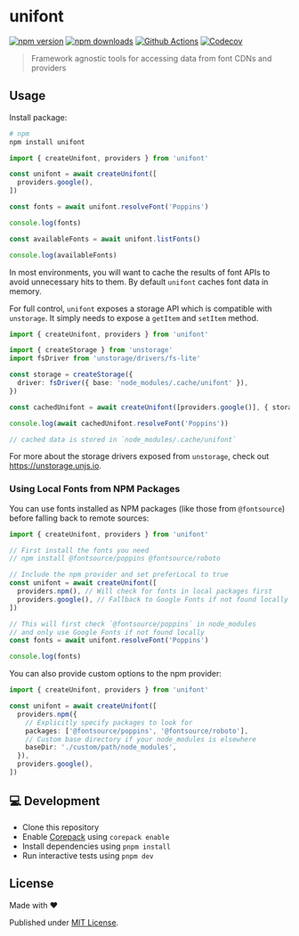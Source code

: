 # unifont

[![npm version][npm-version-src]][npm-version-href]
[![npm downloads][npm-downloads-src]][npm-downloads-href]
[![Github Actions][github-actions-src]][github-actions-href]
[![Codecov][codecov-src]][codecov-href]

> Framework agnostic tools for accessing data from font CDNs and providers

## Usage

Install package:

```sh
# npm
npm install unifont
```

```js
import { createUnifont, providers } from 'unifont'

const unifont = await createUnifont([
  providers.google(),
])

const fonts = await unifont.resolveFont('Poppins')

console.log(fonts)

const availableFonts = await unifont.listFonts()

console.log(availableFonts)
```

In most environments, you will want to cache the results of font APIs to avoid unnecessary hits to them. By default `unifont` caches font data in memory.

For full control, `unifont` exposes a storage API which is compatible with `unstorage`. It simply needs to expose a `getItem` and `setItem` method.

```ts
import { createUnifont, providers } from 'unifont'

import { createStorage } from 'unstorage'
import fsDriver from 'unstorage/drivers/fs-lite'

const storage = createStorage({
  driver: fsDriver({ base: 'node_modules/.cache/unifont' }),
})

const cachedUnifont = await createUnifont([providers.google()], { storage })

console.log(await cachedUnifont.resolveFont('Poppins'))

// cached data is stored in `node_modules/.cache/unifont`
```

For more about the storage drivers exposed from `unstorage`, check out https://unstorage.unjs.io.

### Using Local Fonts from NPM Packages

You can use fonts installed as NPM packages (like those from `@fontsource`) before falling back to remote sources:

```ts
import { createUnifont, providers } from 'unifont'

// First install the fonts you need
// npm install @fontsource/poppins @fontsource/roboto

// Include the npm provider and set preferLocal to true
const unifont = await createUnifont([
  providers.npm(), // Will check for fonts in local packages first
  providers.google(), // Fallback to Google Fonts if not found locally
])

// This will first check `@fontsource/poppins` in node_modules
// and only use Google Fonts if not found locally
const fonts = await unifont.resolveFont('Poppins')

console.log(fonts)
```

You can also provide custom options to the npm provider:

```ts
import { createUnifont, providers } from 'unifont'

const unifont = await createUnifont([
  providers.npm({
    // Explicitly specify packages to look for
    packages: ['@fontsource/poppins', '@fontsource/roboto'],
    // Custom base directory if your node_modules is elsewhere
    baseDir: './custom/path/node_modules',
  }),
  providers.google(),
])
```

## 💻 Development

- Clone this repository
- Enable [Corepack](https://github.com/nodejs/corepack) using `corepack enable`
- Install dependencies using `pnpm install`
- Run interactive tests using `pnpm dev`

## License

Made with ❤️

Published under [MIT License](./LICENCE).

<!-- Badges -->

[npm-version-src]: https://img.shields.io/npm/v/unifont?style=flat-square
[npm-version-href]: https://npmjs.com/package/unifont
[npm-downloads-src]: https://img.shields.io/npm/dm/unifont?style=flat-square
[npm-downloads-href]: https://npm.chart.dev/unifont
[github-actions-src]: https://img.shields.io/github/actions/workflow/status/unjs/unifont/ci.yml?branch=main&style=flat-square
[github-actions-href]: https://github.com/unjs/unifont/actions?query=workflow%3Aci
[codecov-src]: https://img.shields.io/codecov/c/gh/unjs/unifont/main?style=flat-square
[codecov-href]: https://codecov.io/gh/unjs/unifont
